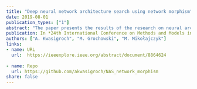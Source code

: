 ```yaml
---
title: "Deep neural network architecture search using network morphism"
date: 2019-08-01
publication_types: ["1"]
abstract: "The paper presents the results of the research on neural architecture search (NAS) algorithm. We utilized the hill climbing algorithm to search for well-performing structures of deep convolutional neural network. Moreover, we used the function preserving transformations which enabled the effective operation of the algorithm in a short period of time. The network obtained with the advantage of NAS was validated on skin lesion classification problem. We compared the parameters and performance of the automatically generated neural structure with the architectures selected manually, reported by the authors in previous papers. The obtained structure achieved comparable results to hand-designed networks, but with much fewer parameters then manually crafted architectures."
publication: In *24th International Conference on Methods and Models in Automation and Robotics (MMAR)*
authors: ["A. Kwasigroch", "M. Grochowski", "M. Mikołajczyk"]
links:
- name: URL
  url:  https://ieeexplore.ieee.org/abstract/document/8864624
  
- name: Repo
  url: https://github.com/akwasigroch/NAS_network_morphism
share: false
---
```


